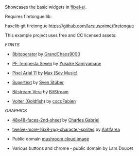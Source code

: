 Showcases the basic widgets in [flixel-ui](https://github.com/HaxeFlixel/flixel-ui).

Requires firetongue lib:

haxelib git firetongue https://github.com/larsiusprime/firetongue

This example project uses free and CC licensed assets:

*FONTS*

 - [8bitoperator](http://www.dafont.com/8bitoperator-jve.font) by [GrandChaos9000](http://grandchaos9000.deviantart.com/)

 - [PF Tempesta Seven](http://www.dafont.com/pf-tempesta-seven.font) by [Yusuke Kamiyamane](http://p.yusukekamiyamane.com/)

 - [Pixel Arial 11](http://www.dafont.com/pixel-arial-11.font) by [Max (Sev Music)](http://www.sevmusic.com/)

 - [Supertext](http://www.dafont.com/supertext.font) by [Sven Stüber](http://www.superlooper.de/)

 - [Bitstream Vera](http://ftp.gnome.org/pub/GNOME/sources/ttf-bitstream-vera/1.10/) by [BitStream](http://www.bitstream.com/)

 - [Volter (Goldfish)](http://www.dafont.com/volter-goldfish.font) by [cocoFabien](http://www.habbo.fr/)
	
*GRAPHICS*

 - [48x48-faces-2nd-sheet](http://opengameart.org/content/48x48-faces-2nd-sheet) by [Charles Gabriel](http://opengameart.org/users/charlesgabriel)

 - [twelve-more-16x8-rpg-character-sprites](http://opengameart.org/content/twelve-more-16x18-rpg-character-sprites) by [Antifarea](http://antifarea.deviantart.com/)

 - Public domain [mushroom cloud image](http://opengameart.org/content/nuclear-mushroom-cloud)

 - Various buttons and chrome - public domain by Lars Doucet
